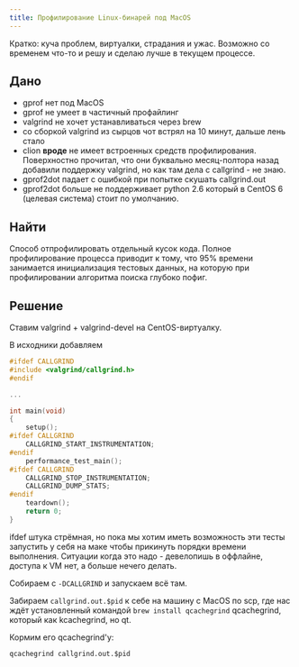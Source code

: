 ```yaml
---
title: Профилирование Linux-бинарей под MacOS
---
```


Кратко: куча проблем, виртуалки, страдания и ужас. Возможно со временем что-то и решу и сделаю лучше в текущем процессе.

## Дано

- gprof нет под MacOS
- gprof не умеет в частичный профайлинг
- valgrind не хочет устанавливаться через brew
- со сборкой valgrind из сырцов чот встрял на 10 минут, дальше лень стало
- clion **вроде** не имеет встроенных средств профилирования. Поверхностно прочитал, что они буквально месяц-полтора назад добавили поддержку valgrind, но как там дела с callgrind - не знаю.
- gprof2dot падает с ошибкой при попытке скушать callgrind.out
- gprof2dot больше не поддерживает python 2.6 который в CentOS 6 (целевая система) стоит по умолчанию.

## Найти

Способ отпрофилировать отдельный кусок кода. Полное профилирование процесса приводит к тому, что 95% времени занимается инициализация тестовых данных, на которую при профилировании алгоритма поиска глубоко пофиг.

## Решение

Ставим valgrind + valgrind-devel на CentOS-виртуалку.

В исходники добавляем

``` c
#ifdef CALLGRIND
#include <valgrind/callgrind.h>
#endif

...

int main(void)
{
	setup();
#ifdef CALLGRIND
	CALLGRIND_START_INSTRUMENTATION;
#endif
	performance_test_main();
#ifdef CALLGRIND
	CALLGRIND_STOP_INSTRUMENTATION;
	CALLGRIND_DUMP_STATS;
#endif
	teardown();
	return 0;
}
```

ifdef штука стрёмная, но пока мы хотим иметь возможность эти тесты запустить у себя на маке чтобы прикинуть порядки времени выполнения. Ситуации когда это надо - девелопишь в оффлайне, доступа к VM нет, а больше нечего делать.

Собираем c `-DCALLGRIND` и запускаем всё там.

Забираем `callgrind.out.$pid` к себе на машину с MacOS по scp, где нас ждёт установленный командой `brew install qcachegrind` qcachegrind, который как kcachegrind, но qt.

Кормим его qcachegrind'у:

``` shell
qcachegrind callgrind.out.$pid
```
